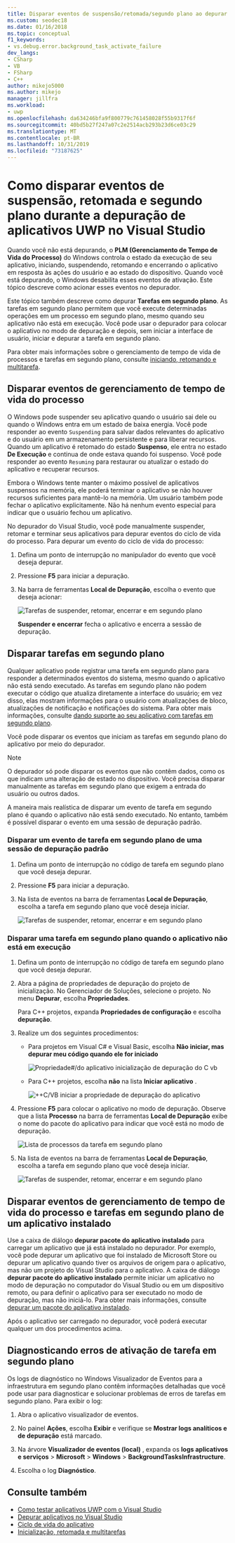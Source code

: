 ```yaml
---
title: Disparar eventos de suspensão/retomada/segundo plano ao depurar UWP
ms.custom: seodec18
ms.date: 01/16/2018
ms.topic: conceptual
f1_keywords:
- vs.debug.error.background_task_activate_failure
dev_langs:
- CSharp
- VB
- FSharp
- C++
author: mikejo5000
ms.author: mikejo
manager: jillfra
ms.workload:
- uwp
ms.openlocfilehash: da634246bfa9f800779c761458028f55b9317f6f
ms.sourcegitcommit: 40bd5b27f247a07c2e2514acb293b23d6ce03c29
ms.translationtype: MT
ms.contentlocale: pt-BR
ms.lasthandoff: 10/31/2019
ms.locfileid: "73187625"
---
```

# <a name="how-to-trigger-suspend-resume-and-background-events-while-debugging-uwp-apps-in-visual-studio"></a>Como disparar eventos de suspensão, retomada e segundo plano durante a depuração de aplicativos UWP no Visual Studio

Quando você não está depurando, o **PLM (Gerenciamento de Tempo de Vida do Processo)** do Windows controla o estado da execução de seu aplicativo, iniciando, suspendendo, retomando e encerrando o aplicativo em resposta às ações do usuário e ao estado do dispositivo. Quando você está depurando, o Windows desabilita esses eventos de ativação. Este tópico descreve como acionar esses eventos no depurador.

Este tópico também descreve como depurar **Tarefas em segundo plano**. As tarefas em segundo plano permitem que você execute determinadas operações em um processo em segundo plano, mesmo quando seu aplicativo não está em execução. Você pode usar o depurador para colocar o aplicativo no modo de depuração e depois, sem iniciar a interface de usuário, iniciar e depurar a tarefa em segundo plano.

Para obter mais informações sobre o gerenciamento de tempo de vida de processos e tarefas em segundo plano, consulte [iniciando, retomando e multitarefa](/windows/uwp/launch-resume/index).

## <a name="BKMK_Trigger_Process_Lifecycle_Management_events"></a> Disparar eventos de gerenciamento de tempo de vida do processo
 O Windows pode suspender seu aplicativo quando o usuário sai dele ou quando o Windows entra em um estado de baixa energia. Você pode responder ao evento `Suspending` para salvar dados relevantes do aplicativo e do usuário em um armazenamento persistente e para liberar recursos. Quando um aplicativo é retomado do estado **Suspenso**, ele entra no estado **De Execução** e continua de onde estava quando foi suspenso. Você pode responder ao evento `Resuming` para restaurar ou atualizar o estado do aplicativo e recuperar recursos.

 Embora o Windows tente manter o máximo possível de aplicativos suspensos na memória, ele poderá terminar o aplicativo se não houver recursos suficientes para mantê-lo na memória. Um usuário também pode fechar o aplicativo explicitamente. Não há nenhum evento especial para indicar que o usuário fechou um aplicativo.

 No depurador do Visual Studio, você pode manualmente suspender, retomar e terminar seus aplicativos para depurar eventos do ciclo de vida do processo. Para depurar um evento do ciclo de vida do processo:

1. Defina um ponto de interrupção no manipulador do evento que você deseja depurar.

2. Pressione **F5** para iniciar a depuração.

3. Na barra de ferramentas **Local de Depuração**, escolha o evento que deseja acionar:

     ![Tarefas de suspender, retomar, encerrar e em segundo plano](../debugger/media/dbg_suspendresumebackground.png)

     **Suspender e encerrar** fecha o aplicativo e encerra a sessão de depuração.

## <a name="BKMK_Trigger_background_tasks"></a> Disparar tarefas em segundo plano
 Qualquer aplicativo pode registrar uma tarefa em segundo plano para responder a determinados eventos do sistema, mesmo quando o aplicativo não está sendo executado. As tarefas em segundo plano não podem executar o código que atualiza diretamente a interface do usuário; em vez disso, elas mostram informações para o usuário com atualizações de bloco, atualizações de notificação e notificações do sistema. Para obter mais informações, consulte [dando suporte ao seu aplicativo com tarefas em segundo plano](https://msdn.microsoft.com/library/4c7bb148-eb1f-4640-865e-41f627a46e8e).

 Você pode disparar os eventos que iniciam as tarefas em segundo plano do aplicativo por meio do depurador.

> [!NOTE]
> O depurador só pode disparar os eventos que não contêm dados, como os que indicam uma alteração de estado no dispositivo. Você precisa disparar manualmente as tarefas em segundo plano que exigem a entrada do usuário ou outros dados.

 A maneira mais realística de disparar um evento de tarefa em segundo plano é quando o aplicativo não está sendo executado. No entanto, também é possível disparar o evento em uma sessão de depuração padrão.

### <a name="BKMK_Trigger_a_background_task_event_from_a_standard_debug_session"></a> Disparar um evento de tarefa em segundo plano de uma sessão de depuração padrão

1. Defina um ponto de interrupção no código de tarefa em segundo plano que você deseja depurar.

2. Pressione **F5** para iniciar a depuração.

3. Na lista de eventos na barra de ferramentas **Local de Depuração**, escolha a tarefa em segundo plano que você deseja iniciar.

     ![Tarefas de suspender, retomar, encerrar e em segundo plano](../debugger/media/dbg_suspendresumebackground.png)

### <a name="BKMK_Trigger_a_background_task_when_the_app_is_not_running"></a> Disparar uma tarefa em segundo plano quando o aplicativo não está em execução

1. Defina um ponto de interrupção no código de tarefa em segundo plano que você deseja depurar.

2. Abra a página de propriedades de depuração do projeto de inicialização. No Gerenciador de Soluções, selecione o projeto. No menu **Depurar**, escolha **Propriedades**.

     Para C++ projetos, expanda **Propriedades de configuração** e escolha **depuração**.

3. Realize um dos seguintes procedimentos:

    - Para projetos em Visual C# e Visual Basic, escolha **Não iniciar, mas depurar meu código quando ele for iniciado**

         ![Propriedade&#35;&#47;do aplicativo inicialização de depuração do C vb](../debugger/media/dbg_csvb_dontlaunchapp.png "DBG_CsVb_DontLaunchApp")

    - Para C++ projetos, escolha **não** na lista **Iniciar aplicativo** .

         ![&#43;&#43;C&#47;VB iniciar a propriedade de depuração do aplicativo](../debugger/media/dbg_cppjs_dontlaunchapp.png "DBG_CppJs_DontLaunchApp")

4. Pressione **F5** para colocar o aplicativo no modo de depuração. Observe que a lista **Processo** na barra de ferramentas **Local de Depuração** exibe o nome do pacote do aplicativo para indicar que você está no modo de depuração.

     ![Lista de processos da tarefa em segundo plano](../debugger/media/dbg_backgroundtask_processlist.png "DBG_BackgroundTask_ProcessList")

5. Na lista de eventos na barra de ferramentas **Local de Depuração**, escolha a tarefa em segundo plano que você deseja iniciar.

     ![Tarefas de suspender, retomar, encerrar e em segundo plano](../debugger/media/dbg_suspendresumebackground.png "DBG_SuspendResumeBackground")

## <a name="BKMK_Trigger_Process_Lifetime_Management_events_and_background_tasks_from_an_installed_app"></a> Disparar eventos de gerenciamento de tempo de vida do processo e tarefas em segundo plano de um aplicativo instalado
 Use a caixa de diálogo **depurar pacote do aplicativo instalado** para carregar um aplicativo que já está instalado no depurador. Por exemplo, você pode depurar um aplicativo que foi instalado de Microsoft Store ou depurar um aplicativo quando tiver os arquivos de origem para o aplicativo, mas não um projeto do Visual Studio para o aplicativo. A caixa de diálogo **depurar pacote do aplicativo instalado** permite iniciar um aplicativo no modo de depuração no computador do Visual Studio ou em um dispositivo remoto, ou para definir o aplicativo para ser executado no modo de depuração, mas não iniciá-lo. Para obter mais informações, consulte [depurar um pacote do aplicativo instalado](../debugger/debug-installed-app-package.md).

 Após o aplicativo ser carregado no depurador, você poderá executar qualquer um dos procedimentos acima.

## <a name="BKMK_Diagnosing_background_task_activation_errors"></a> Diagnosticando erros de ativação de tarefa em segundo plano
 Os logs de diagnóstico no Windows Visualizador de Eventos para a infraestrutura em segundo plano contêm informações detalhadas que você pode usar para diagnosticar e solucionar problemas de erros de tarefas em segundo plano. Para exibir o log:

1. Abra o aplicativo visualizador de eventos.

2. No painel **Ações**, escolha **Exibir** e verifique se **Mostrar logs analíticos e de depuração** está marcado.

3. Na árvore **Visualizador de eventos (local)** , expanda os **logs aplicativos e serviços**  > **Microsoft**  > **Windows**  > **BackgroundTasksInfrastructure**.

4. Escolha o log **Diagnóstico**.

## <a name="see-also"></a>Consulte também
- [Como testar aplicativos UWP com o Visual Studio](/visualstudio/test/create-and-run-unit-tests-for-a-store-app-in-visual-studio)
- [Depurar aplicativos no Visual Studio](debugging-windows-store-and-windows-universal-apps.md)
- [Ciclo de vida do aplicativo](/windows/uwp/launch-resume/app-lifecycle)
- [Inicialização, retomada e multitarefas](/windows/uwp/launch-resume/index)